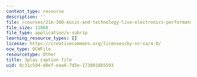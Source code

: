 ```yaml
---
content_type: resource
description: ''
file: /courses/21m-380-music-and-technology-live-electronics-performance-practices-spring-2011/8c31c5d4d0efeaa67d5e1738018b5593_hlXjQ4qtaYU.srt
file_size: 11060
file_type: application/x-subrip
learning_resource_types: []
license: https://creativecommons.org/licenses/by-nc-sa/4.0/
ocw_type: OCWFile
resourcetype: Other
title: 3play caption file
uid: 8c31c5d4-d0ef-eaa6-7d5e-1738018b5593
---
```

